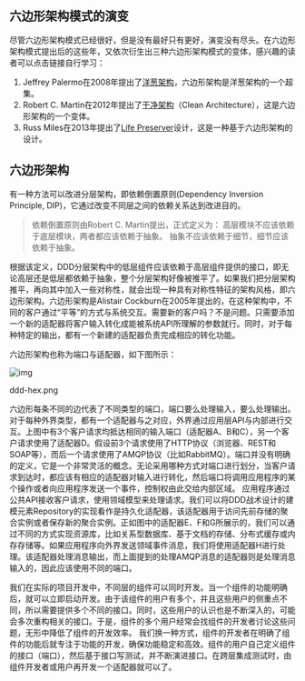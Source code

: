 ## 六边形架构模式的演变                                                                                                                                                                                                                                                                                                                                                                                                                                                                                                                                                                                                                                                                                                                                                                                                                                                                                                                                                                                                                                                                                                                                                                                                                                                                                                                                                                                                                                                                                                                                                                                                                                                                                                                                                                                                                                                                                                                                                                                                                                                                                                                                                                                                                                                                                                                                                                                                                                                                                                                                                                                                                                                                                                                                                                                                                                                                                                                                                                                                                                                                                                                                                                                                                                                                                                                                                                                                                                                                                                                                                                                                                                                                                                                                                                                                                                                                                                                                                                                                                                                                                                                                                                                                                                          

尽管六边形架构模式已经很好，但是没有最好只有更好，演变没有尽头。在六边形架构模式提出后的这些年，又依次衍生出三种六边形架构模式的变体，感兴趣的读者可以点击链接自行学习：

1. Jeffrey Palermo在2008年提出了[洋葱架构](https://link.jianshu.com?t=http%3A%2F%2Fjeffreypalermo.com%2Fblog%2Fthe-onion-architecture-part-1%2F)，六边形架构是洋葱架构的一个超集。
2. Robert C. Martin在2012年提出了[干净架构](https://link.jianshu.com?t=https%3A%2F%2F8thlight.com%2Fblog%2Funcle-bob%2F2012%2F08%2F13%2Fthe-clean-architecture.html)（Clean Architecture），这是六边形架构的一个变体。
3. Russ Miles在2013年提出了[Life Preserver](https://link.jianshu.com?t=https%3A%2F%2Fwww.infoq.com%2Fnews%2F2013%2F08%2Fhexagonal-lifepreserver-spring)设计，这是一种基于六边形架构的设计。





## 六边形架构

有一种方法可以改进分层架构，即依赖倒置原则(Dependency Inversion Principle, DIP)，它通过改变不同层之间的依赖关系达到改进目的。

> 依赖倒置原则由Robert C. Martin提出，正式定义为：
> 高层模块不应该依赖于底层模块，两者都应该依赖于抽象。
> 抽象不应该依赖于细节，细节应该依赖于抽象。

根据该定义，DDD分层架构中的低层组件应该依赖于高层组件提供的接口，即无论高层还是低层都依赖于抽象，整个分层架构好像被推平了。如果我们把分层架构推平，再向其中加入一些对称性，就会出现一种具有对称性特征的架构风格，即六边形架构。六边形架构是Alistair Cockburn在2005年提出的，在这种架构中，不同的客户通过“平等”的方式与系统交互。需要新的客户吗？不是问题。只需要添加一个新的适配器将客户输入转化成能被系统API所理解的参数就行。同时，对于每种特定的输出，都有一个新建的适配器负责完成相应的转化功能。

六边形架构也称为端口与适配器，如下图所示：

![img](https:////upload-images.jianshu.io/upload_images/2463211-63e04524b781c8c5.png?imageMogr2/auto-orient/strip|imageView2/2/w/1114)

ddd-hex.png

六边形每条不同的边代表了不同类型的端口，端口要么处理输入，要么处理输出。对于每种外界类型，都有一个适配器与之对应，外界通过应用层API与内部进行交互。上图中有3个客户请求均抵达相同的输入端口（适配器A、B和C），另一个客户请求使用了适配器D。假设前3个请求使用了HTTP协议（浏览器、REST和SOAP等），而后一个请求使用了AMQP协议（比如RabbitMQ）。端口并没有明确的定义，它是一个非常灵活的概念。无论采用哪种方式对端口进行划分，当客户请求到达时，都应该有相应的适配器对输入进行转化，然后端口将调用应用程序的某个操作或者向应用程序发送一个事件，控制权由此交给内部区域。
 应用程序通过公共API接收客户请求，使用领域模型来处理请求。我们可以将DDD战术设计的建模元素Repository的实现看作是持久化适配器，该适配器用于访问先前存储的聚合实例或者保存新的聚合实例。正如图中的适配器E、F和G所展示的，我们可以通过不同的方式实现资源库，比如关系型数据库、基于文档的存储、分布式缓存或内存存储等。如果应用程序向外界发送领域事件消息，我们将使用适配器H进行处理。该适配器处理消息输出，而上面提到的处理AMQP消息的适配器则是处理消息输入的，因此应该使用不同的端口。

我们在实际的项目开发中，不同层的组件可以同时开发。当一个组件的功能明确后，就可以立即启动开发。由于该组件的用户有多个，并且这些用户的侧重点不同，所以需要提供多个不同的接口。同时，这些用户的认识也是不断深入的，可能会多次重构相关的接口。于是，组件的多个用户经常会找组件的开发者讨论这些问题，无形中降低了组件的开发效率。
 我们换一种方式，组件的开发者在明确了组件的功能后就专注于功能的开发，确保功能稳定和高效。组件的用户自己定义组件的接口（端口），然后基于接口写测试，并不断演进接口。在跨层集成测试时，由组件开发者或用户再开发一个适配器就可以了。


